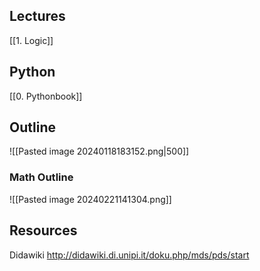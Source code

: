 ## Lectures
[[1. Logic]]

## Python
[[0. Pythonbook]]

## Outline

![[Pasted image 20240118183152.png|500]]

### Math Outline

![[Pasted image 20240221141304.png]]
## Resources
Didawiki
http://didawiki.di.unipi.it/doku.php/mds/pds/start




